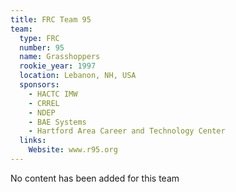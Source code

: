 ```yaml
---
title: FRC Team 95
team:
  type: FRC
  number: 95
  name: Grasshoppers
  rookie_year: 1997
  location: Lebanon, NH, USA
  sponsors:
    - HACTC IMW
    - CRREL
    - NDEP
    - BAE Systems
    - Hartford Area Career and Technology Center
  links:
    Website: www.r95.org
---
```

No content has been added for this team